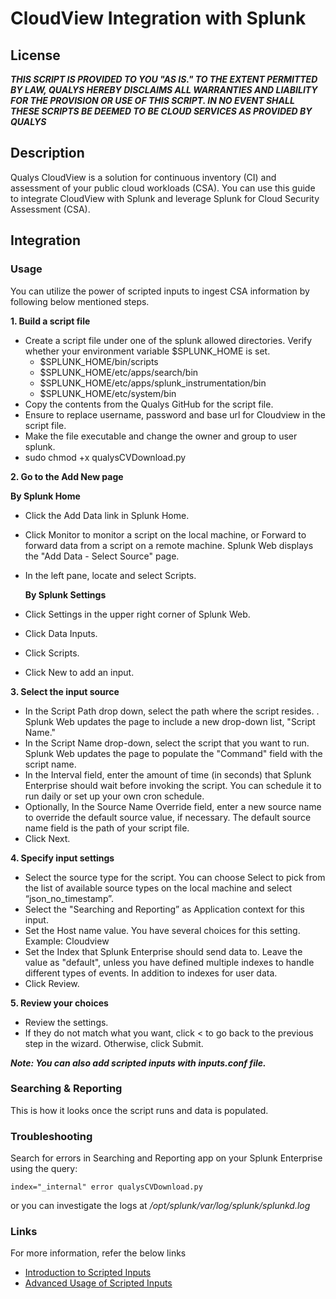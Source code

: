 # CloudView Integration with Splunk  


## License
_**THIS SCRIPT IS PROVIDED TO YOU "AS IS."  TO THE EXTENT PERMITTED BY LAW, QUALYS HEREBY DISCLAIMS ALL WARRANTIES AND LIABILITY FOR THE PROVISION OR USE OF THIS SCRIPT.  IN NO EVENT SHALL THESE SCRIPTS BE DEEMED TO BE CLOUD SERVICES AS PROVIDED BY QUALYS**_

## Description 
Qualys CloudView is a solution for continuous inventory (CI) and assessment of your public cloud workloads (CSA). You can use this guide to integrate CloudView with Splunk and leverage Splunk for Cloud Security Assessment (CSA).

## Integration

### Usage
You can utilize the power of scripted inputs to ingest CSA information by following below mentioned steps.

**1. Build a script file**
* Create a script file under one of the splunk allowed directories. Verify whether your environment variable $SPLUNK_HOME is set. 
    * $SPLUNK_HOME/bin/scripts 
    * $SPLUNK_HOME/etc/apps/search/bin 
    * $SPLUNK_HOME/etc/apps/splunk_instrumentation/bin 
    * $SPLUNK_HOME/etc/system/bin 
* Copy the contents from the Qualys GitHub for the script file. 
* Ensure to replace username, password and base url for Cloudview in the script file. 
* Make the file executable and change the owner and group to user splunk. 
* sudo chmod +x qualysCVDownload.py 

**2. Go to the Add New page**

   **By Splunk Home**
* Click the Add Data link in Splunk Home. 
* Click Monitor to monitor a script on the local machine, or Forward to forward data from a script on a remote machine. Splunk Web displays the "Add Data - Select Source" page. 
* In the left pane, locate and select Scripts.

   **By Splunk Settings**
* Click Settings in the upper right corner of Splunk Web. 
* Click Data Inputs. 
* Click Scripts. 
* Click New to add an input.

**3. Select the input source**
* In the Script Path drop down, select the path where the script resides. . Splunk Web updates the page to include a new drop-down list, "Script Name." 
* In the Script Name drop-down, select the script that you want to run. Splunk Web updates the page to populate the "Command" field with the script name. 
* In the Interval field, enter the amount of time (in seconds) that Splunk Enterprise should wait before invoking the script. You can schedule it to run daily or set up your own cron schedule. 
* Optionally, In the Source Name Override field, enter a new source name to override the default source value, if necessary. The default source name field is the path of your script file.  
* Click Next.

**4. Specify input settings**
* Select the source type for the script. You can choose Select to pick from the list of available source types on the local machine and select “json_no_timestamp”. 
* Select the "Searching and Reporting” as Application context for this input. 
* Set the Host name value. You have several choices for this setting. Example: Cloudview 
* Set the Index that Splunk Enterprise should send data to. Leave the value as "default", unless you have defined multiple indexes to handle different types of events. In addition to indexes for user data. 
* Click Review.

**5. Review your choices**
* Review the settings. 
* If they do not match what you want, click < to go back to the previous step in the wizard. Otherwise, click Submit.

**_Note: You can also add scripted inputs with inputs.conf file._**

### Searching & Reporting
This is how it looks once the script runs and data is populated. 

### Troubleshooting
Search for errors in Searching and Reporting app on your Splunk Enterprise using the query: 

```index="_internal" error qualysCVDownload.py```

or you can investigate the logs at _/opt/splunk/var/log/splunk/splunkd.log_

### Links 
For more information, refer the below links
* [Introduction to Scripted Inputs](https://docs.splunk.com/Documentation/Splunk/7.2.4/Data/Getdatafromscriptedinputs) 
* [Advanced Usage of Scripted Inputs](https://docs.splunk.com/Documentation/Splunk/7.2.4/AdvancedDev/ScriptSetup)
